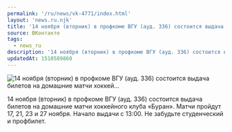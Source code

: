 ```yaml
---
permalink: '/ru/news/vk-4771/index.html'
layout: 'news.ru.njk'
title: '14 ноября (вторник) в профкоме ВГУ (ауд. 336) состоится выдача билетов на домашние матчи хоккей…'
source: ВКонтакте
tags:
  - news_ru
description: '14 ноября (вторник) в профкоме ВГУ (ауд. 336) состоится выдача билетов на домашние матчи хоккей…'
updatedAt: 1510589860
---
```

![14 ноября (вторник) в профкоме ВГУ (ауд. 336) состоится выдача билетов на домашние матчи хоккей…](https://sun9-53.userapi.com/impf/c841124/v841124624/34223/65Yx3atINMA.jpg?size=893x489&quality=96&proxy=1&sign=5039f28d42306eb03c874c6e963ca9b5&c_uniq_tag=bOn0FvrjLJ3zvIHPeIzr1huU23sHaNH_li5gUVLl-lo&type=album)

14 ноября (вторник) в профкоме ВГУ (ауд. 336) состоится выдача билетов на домашние матчи хоккейного клуба «Буран». Матчи пройдут 17, 21, 23 и 27 ноября.
Начало выдачи с 13:00.
Не забудьте студенческий и профбилет.
